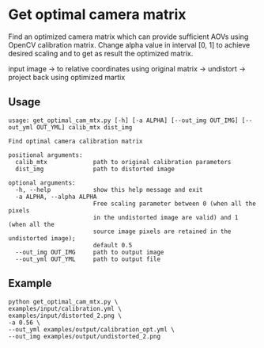 # Get optimal camera matrix

Find an optimized camera matrix which can provide sufficient AOVs using OpenCV calibration matrix.
Change alpha value in interval [0, 1] to achieve desired scaling and to get as result the optimized matrix.

input image -> 
to relative coordinates using original matrix -> 
undistort -> 
project back using optimized martix 


## Usage

```text
usage: get_optimal_cam_mtx.py [-h] [-a ALPHA] [--out_img OUT_IMG] [--out_yml OUT_YML] calib_mtx dist_img

Find optimal camera calibration matrix

positional arguments:
  calib_mtx             path to original calibration parameters
  dist_img              path to distorted image

optional arguments:
  -h, --help            show this help message and exit
  -a ALPHA, --alpha ALPHA
                        Free scaling parameter between 0 (when all the pixels 
                        in the undistorted image are valid) and 1 (when all the 
                        source image pixels are retained in the undistorted image); 
                        default 0.5
  --out_img OUT_IMG     path to output image
  --out_yml OUT_YML     path to output file

```
## Example
```shell
python get_optimal_cam_mtx.py \
examples/input/calibration.yml \
examples/input/distorted_2.png \
-a 0.56 \
--out_yml examples/output/calibration_opt.yml \
--out_img examples/output/undistorted_2.png
```